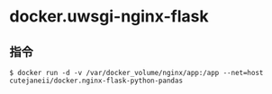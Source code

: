 # docker.uwsgi-nginx-flask

## 指令

<pre><code>$ docker run -d -v /var/docker_volume/nginx/app:/app --net=host cutejaneii/docker.nginx-flask-python-pandas</code></pre>

